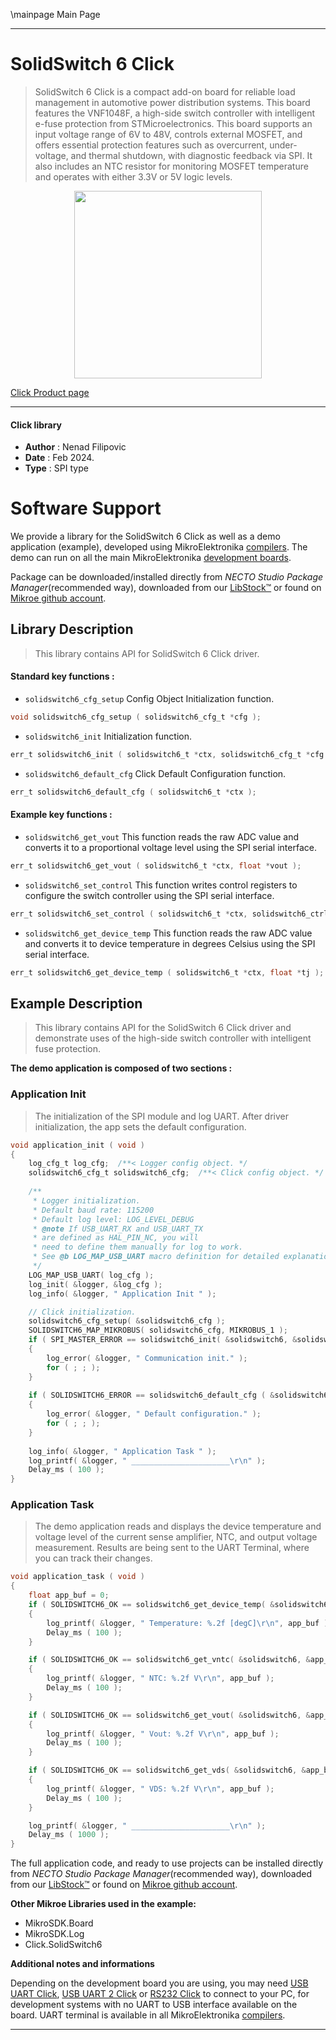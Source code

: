 \mainpage Main Page

---
# SolidSwitch 6 Click

> SolidSwitch 6 Click is a compact add-on board for reliable load management in automotive power distribution systems. This board features the VNF1048F, a high-side switch controller with intelligent e-fuse protection from STMicroelectronics. This board supports an input voltage range of 6V to 48V, controls external MOSFET, and offers essential protection features such as overcurrent, under-voltage, and thermal shutdown, with diagnostic feedback via SPI. It also includes an NTC resistor for monitoring MOSFET temperature and operates with either 3.3V or 5V logic levels.

<p align="center">
  <img src="https://download.mikroe.com/images/click_for_ide/solidswitch6_click.png" height=300px>
</p>

[Click Product page](https://www.mikroe.com/solidswitch-6-click)

---


#### Click library

- **Author**        : Nenad Filipovic
- **Date**          : Feb 2024.
- **Type**          : SPI type


# Software Support

We provide a library for the SolidSwitch 6 Click
as well as a demo application (example), developed using MikroElektronika
[compilers](https://www.mikroe.com/necto-studio).
The demo can run on all the main MikroElektronika [development boards](https://www.mikroe.com/development-boards).

Package can be downloaded/installed directly from *NECTO Studio Package Manager*(recommended way), downloaded from our [LibStock&trade;](https://libstock.mikroe.com) or found on [Mikroe github account](https://github.com/MikroElektronika/mikrosdk_click_v2/tree/master/clicks).

## Library Description

> This library contains API for SolidSwitch 6 Click driver.

#### Standard key functions :

- `solidswitch6_cfg_setup` Config Object Initialization function.
```c
void solidswitch6_cfg_setup ( solidswitch6_cfg_t *cfg );
```

- `solidswitch6_init` Initialization function.
```c
err_t solidswitch6_init ( solidswitch6_t *ctx, solidswitch6_cfg_t *cfg );
```

- `solidswitch6_default_cfg` Click Default Configuration function.
```c
err_t solidswitch6_default_cfg ( solidswitch6_t *ctx );
```

#### Example key functions :

- `solidswitch6_get_vout` This function reads the raw ADC value and converts it to a proportional voltage level using the SPI serial interface.
```c
err_t solidswitch6_get_vout ( solidswitch6_t *ctx, float *vout );
```

- `solidswitch6_set_control` This function writes control registers to configure the switch controller using the SPI serial interface.
```c
err_t solidswitch6_set_control ( solidswitch6_t *ctx, solidswitch6_ctrl_t ctrl );
```

- `solidswitch6_get_device_temp` This function reads the raw ADC value and converts it to device temperature in degrees Celsius using the SPI serial interface.
```c
err_t solidswitch6_get_device_temp ( solidswitch6_t *ctx, float *tj );
```

## Example Description

> This library contains API for the SolidSwitch 6 Click driver
> and demonstrate uses of the high-side switch controller with intelligent fuse protection.

**The demo application is composed of two sections :**

### Application Init

> The initialization of the SPI module and log UART.
> After driver initialization, the app sets the default configuration.

```c
void application_init ( void )
{
    log_cfg_t log_cfg;  /**< Logger config object. */
    solidswitch6_cfg_t solidswitch6_cfg;  /**< Click config object. */
    
    /** 
     * Logger initialization.
     * Default baud rate: 115200
     * Default log level: LOG_LEVEL_DEBUG
     * @note If USB_UART_RX and USB_UART_TX 
     * are defined as HAL_PIN_NC, you will 
     * need to define them manually for log to work. 
     * See @b LOG_MAP_USB_UART macro definition for detailed explanation.
     */
    LOG_MAP_USB_UART( log_cfg );
    log_init( &logger, &log_cfg );
    log_info( &logger, " Application Init " );

    // Click initialization.
    solidswitch6_cfg_setup( &solidswitch6_cfg );
    SOLIDSWITCH6_MAP_MIKROBUS( solidswitch6_cfg, MIKROBUS_1 );
    if ( SPI_MASTER_ERROR == solidswitch6_init( &solidswitch6, &solidswitch6_cfg ) )
    {
        log_error( &logger, " Communication init." );
        for ( ; ; );
    }
    
    if ( SOLIDSWITCH6_ERROR == solidswitch6_default_cfg ( &solidswitch6 ) )
    {
        log_error( &logger, " Default configuration." );
        for ( ; ; );
    }
    
    log_info( &logger, " Application Task " );
    log_printf( &logger, " ______________________\r\n" );
    Delay_ms ( 100 );
}
```

### Application Task

> The demo application reads and displays the device temperature 
> and voltage level of the current sense amplifier, NTC, and output voltage measurement.
> Results are being sent to the UART Terminal, where you can track their changes.

```c
void application_task ( void )
{
    float app_buf = 0;
    if ( SOLIDSWITCH6_OK == solidswitch6_get_device_temp( &solidswitch6, &app_buf ) )
    {
        log_printf( &logger, " Temperature: %.2f [degC]\r\n", app_buf );
        Delay_ms ( 100 );
    }

    if ( SOLIDSWITCH6_OK == solidswitch6_get_vntc( &solidswitch6, &app_buf ) )
    {
        log_printf( &logger, " NTC: %.2f V\r\n", app_buf );
        Delay_ms ( 100 );
    }

    if ( SOLIDSWITCH6_OK == solidswitch6_get_vout( &solidswitch6, &app_buf ) )
    {
        log_printf( &logger, " Vout: %.2f V\r\n", app_buf );
        Delay_ms ( 100 );
    }

    if ( SOLIDSWITCH6_OK == solidswitch6_get_vds( &solidswitch6, &app_buf ) )
    {
        log_printf( &logger, " VDS: %.2f V\r\n", app_buf );
        Delay_ms ( 100 );
    }

    log_printf( &logger, " ______________________\r\n" );
    Delay_ms ( 1000 );
}
```

The full application code, and ready to use projects can be installed directly from *NECTO Studio Package Manager*(recommended way), downloaded from our [LibStock&trade;](https://libstock.mikroe.com) or found on [Mikroe github account](https://github.com/MikroElektronika/mikrosdk_click_v2/tree/master/clicks).

**Other Mikroe Libraries used in the example:**

- MikroSDK.Board
- MikroSDK.Log
- Click.SolidSwitch6

**Additional notes and informations**

Depending on the development board you are using, you may need
[USB UART Click](https://www.mikroe.com/usb-uart-click),
[USB UART 2 Click](https://www.mikroe.com/usb-uart-2-click) or
[RS232 Click](https://www.mikroe.com/rs232-click) to connect to your PC, for
development systems with no UART to USB interface available on the board. UART
terminal is available in all MikroElektronika
[compilers](https://shop.mikroe.com/compilers).

---
